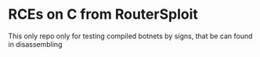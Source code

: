 # RCEs on C from RouterSploit
This only repo only for testing compiled botnets by signs, that be can found in disassembling
